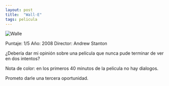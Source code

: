 ```yaml
---
layout: post
title:  "Wall-E"
tags: pelicula
---
```


![Walle](https://www.encadenados.org/rdc/images/stories/rashomon/num_69/wall-e107.jpg)

Puntaje: 1/5
Año: 2008
Director: Andrew Stanton

¿Debería dar mi opinión sobre una película que nunca pude terminar de ver en dos intentos? 

Nota de color: en los primeros 40 minutos de la pelicula no hay dialogos.

Prometo darle una tercera oportunidad.